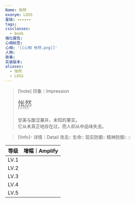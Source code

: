 ```yaml
---
Name: 怅然
exonym: LOSS
星级: ✦✦✦✦✦✦
tags: 
cssclasses:
  - book
强化属性: 
心相标签: 
心相: '[[心相 怅然.png]]'
人物: 
轶事: 
实装版本:
aliases:
  - 怅然
  - LOSS
---
```



> [!note] 印象｜Impression
> 
> <p style="font-family: '家族宋', sans-serif; font-size: 22px; line-height: 0.75; text-indent: 0;">怅然<br><span style="font-family: serif; font-size: 14px; color: #888888;">LOSS</span></p>
> 
> 甘美与酸涩兼并，未知的果实。  
> 它从未真正地存在过，而人却从中品味失去。

> [!info]- 详情｜Detail
> 攻击:: 
> 生命:: 
> 现实防御:: 
> 精神防御:: 
> :: 

|  等级  | 增幅｜Amplify |
| :--: | :--------: |
| LV.1 |            |
| LV.2 |            |
| LV.3 |            |
| LV.4 |            |
| LV.5 |            |
